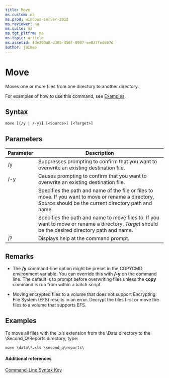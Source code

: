 ```yaml
---
title: Move
ms.custom: na
ms.prod: windows-server-2012
ms.reviewer: na
ms.suite: na
ms.tgt_pltfrm: na
ms.topic: article
ms.assetid: fde290a8-d385-450f-8987-ee837fed667d
author: jaimeo
---
```

# Move
Moves one or more files from one directory to another directory.  
  
For examples of how to use this command, see [Examples](#BKMK_examples).  
  
## Syntax  
  
```  
move [{/y | /-y}] [<Source>] [<Target>]  
```  
  
## Parameters  
  
|Parameter|Description|  
|-------------|---------------|  
|\/y|Suppresses prompting to confirm that you want to overwrite an existing destination file.|  
|\/\-y|Causes prompting to confirm that you want to overwrite an existing destination file.|  
|<Source>|Specifies the path and name of the file or files to move. If you want to move or rename a directory, *Source* should be the current directory path and name.|  
|<Target>|Specifies the path and name to move files to. If you want to move or rename a directory, *Target* should be the desired directory path and name.|  
|\/?|Displays help at the command prompt.|  
  
## Remarks  
  
-   The **\/y** command\-line option might be preset in the COPYCMD environment variable. You can override this with **\/\-y** on the command line. The default is to prompt before overwriting files unless the **copy** command is run from within a batch script.  
  
-   Moving encrypted files to a volume that does not support Encrypting File System \(EFS\) results in an error. Decrypt the files first or move the files to a volume that supports EFS.  
  
## <a name="BKMK_examples"></a>Examples  
To move all files with the .xls extension from the \\Data directory to the \\Second\_Q\\Reports directory, type:  
  
```  
move \data\*.xls \second_q\reports\   
```  
  
#### Additional references  
[Command-Line Syntax Key](Command-Line-Syntax-Key.md)  
  

